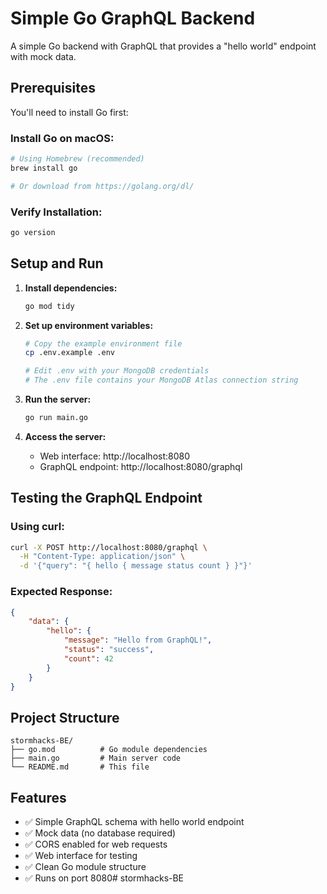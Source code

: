 # Simple Go GraphQL Backend

A simple Go backend with GraphQL that provides a "hello world" endpoint with mock data.

## Prerequisites

You'll need to install Go first:

### Install Go on macOS:

```bash
# Using Homebrew (recommended)
brew install go

# Or download from https://golang.org/dl/
```

### Verify Installation:

```bash
go version
```

## Setup and Run

1. **Install dependencies:**

    ```bash
    go mod tidy
    ```

2. **Set up environment variables:**

    ```bash
    # Copy the example environment file
    cp .env.example .env

    # Edit .env with your MongoDB credentials
    # The .env file contains your MongoDB Atlas connection string
    ```

3. **Run the server:**

    ```bash
    go run main.go
    ```

4. **Access the server:**
    - Web interface: http://localhost:8080
    - GraphQL endpoint: http://localhost:8080/graphql

## Testing the GraphQL Endpoint

### Using curl:

```bash
curl -X POST http://localhost:8080/graphql \
  -H "Content-Type: application/json" \
  -d '{"query": "{ hello { message status count } }"}'
```

### Expected Response:

```json
{
    "data": {
        "hello": {
            "message": "Hello from GraphQL!",
            "status": "success",
            "count": 42
        }
    }
}
```

## Project Structure

```
stormhacks-BE/
├── go.mod          # Go module dependencies
├── main.go         # Main server code
└── README.md       # This file
```

## Features

-   ✅ Simple GraphQL schema with hello world endpoint
-   ✅ Mock data (no database required)
-   ✅ CORS enabled for web requests
-   ✅ Web interface for testing
-   ✅ Clean Go module structure
-   ✅ Runs on port 8080# stormhacks-BE
